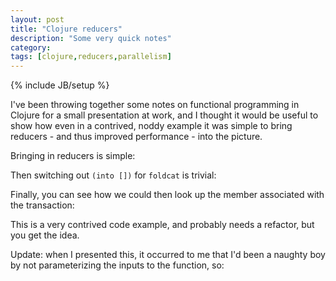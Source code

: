 ```yaml
---
layout: post
title: "Clojure reducers"
description: "Some very quick notes"
category: 
tags: [clojure,reducers,parallelism]
---
```

{% include JB/setup %}

I've been throwing together some notes on functional programming in Clojure for a small presentation at work, and I thought it would be useful to show how even in a contrived, noddy example it was simple to bring reducers - and thus improved performance - into the picture. 

<script src="https://gist.github.com/the-frey/f2f7f3e59f45b0e75502e72e256d890f.js"></script>

Bringing in reducers is simple:

<script src="https://gist.github.com/the-frey/76d76ddc1748f7b7ef8bc2bb8672bf8f.js"></script>

Then switching out `(into [])` for `foldcat` is trivial:

<script src="https://gist.github.com/the-frey/cbd47ab6e3b576292115145eb8aafaef.js"></script>

Finally, you can see how we could then look up the member associated with the transaction:

<script src="https://gist.github.com/the-frey/c23eaed5991c55935d41e150e6e9af54.js"></script>

This is a very contrived code example, and probably needs a refactor, but you get the idea.

Update: when I presented this, it occurred to me that I'd been a naughty boy by not parameterizing the inputs to the function, so:

<script src="https://gist.github.com/the-frey/d37ac21071bc7ad99b4b99e08d839a0a.js"></script>